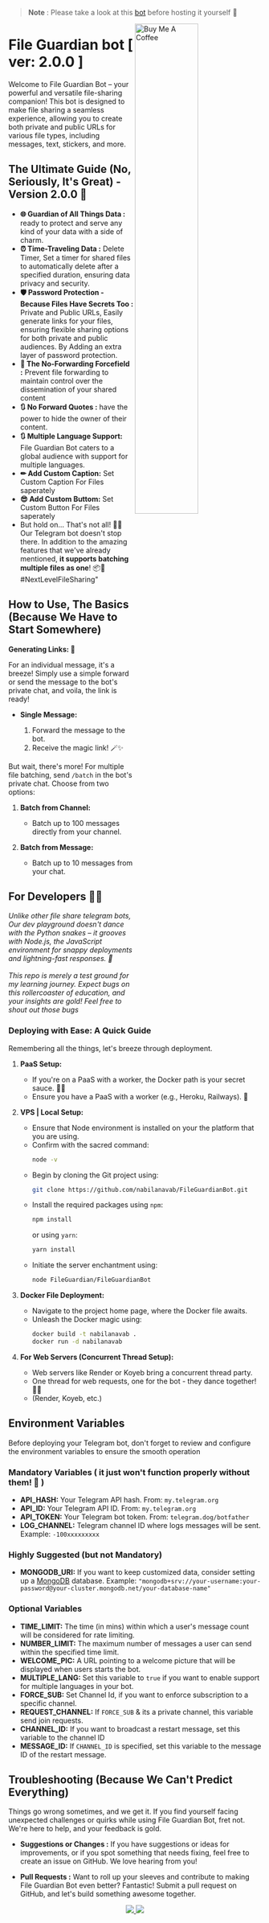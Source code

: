 
> **Note**
> : Please take a look at this <a href="https://telegram.dog/FileGuardianBot">bot</a> before hosting it yourself 🌟


<img src="https://graph.org/file/ce45266da8d8aed7aa3ef.jpg" alt="Buy Me A Coffee" width="50%" align="right">

# File Guardian bot [ ver: 2.0.0 ]

Welcome to File Guardian Bot – your powerful and versatile file-sharing companion! This bot is designed to make file sharing a seamless experience, allowing you to create both private and public URLs for various file types, including messages, text, stickers, and more.

##  The Ultimate Guide (No, Seriously, It's Great) - Version 2.0.0 🚀
- **🌐 Guardian of All Things Data :** ready to protect and serve any kind of your data with a side of charm.
- **⏰ Time-Traveling Data :** Delete Timer, Set a timer for shared files to automatically delete after a specified duration, ensuring data privacy and security.
- **🛡️ Password Protection - Because Files Have Secrets Too :** Private and Public URLs, Easily generate links for your files, ensuring flexible sharing options for both private and public audiences. By Adding an extra layer of  password protection.
- **🚫 The No-Forwarding Forcefield :** Prevent file forwarding to maintain control over the dissemination of your shared content
- **🔃 No Forward Quotes :** have the power to hide the owner of their content.
- **🔃 Multiple Language Support:** File Guardian Bot caters to a global audience with support for multiple languages.
- **✏ Add Custom Caption:** Set Custom Caption For Files saperately
- **😎 Add Custom Buttom:** Set Custom Button For Files saperately
- But hold on... That's not all! 🛑✨ Our Telegram bot doesn't stop there. In addition to the amazing features that we've already mentioned, **it supports batching multiple files as one**! 📦🚀 #NextLevelFileSharing"

## How to Use, The Basics (Because We Have to Start Somewhere)
<p><strong>Generating Links: 🚀</strong></p>

<p>For an individual message, it's a breeze! Simply use a simple forward or send the message to the bot's private chat, and voila, the link is ready!</p>

<ul>
  <li>
    <p><strong>Single Message:</strong></p>
    <ol>
      <li>Forward the message to the bot.</li>
      <li>Receive the magic link! 🪄✨</li>
    </ol>
  </li>
</ul>

<p>But wait, there's more! For multiple file batching, send <code>/batch</code> in the bot's private chat. Choose from two options:</p>

<ol>
  <li>
    <p><strong>Batch from Channel:</strong></p>
    <ul>
      <li>Batch up to 100 messages directly from your channel.</li>
    </ul>
  </li>
  <li>
    <p><strong>Batch from Message:</strong></p>
    <ul>
      <li>Batch up to 10 messages from your chat.</li>
    </ul>
  </li>
</ol>

## For Developers 👩‍💻
<i>Unlike other file share telegram bots, Our dev playground doesn't dance with the Python snakes – it grooves with Node.js, the JavaScript environment for snappy deployments and lightning-fast responses. 🚀</br></br>
This repo is merely a test ground for my learning journey. Expect bugs on this rollercoaster of education, and your insights are gold! Feel free to shout out those bugs</i>

### Deploying with Ease: A Quick Guide

Remembering all the things, let's breeze through deployment.  


1. **PaaS Setup:**
   - If you're on a PaaS with a worker, the Docker path is your secret sauce. 🐳✨
   - Ensure you have a PaaS with a worker (e.g., Heroku, Railways). 🚀

2. **VPS | Local Setup:**
   - Ensure that Node environment is installed on your the platform that you are using.
   - Confirm with the sacred command:
     ```bash
     node -v
     ```
   - Begin by cloning the Git project using:
     ```bash
     git clone https://github.com/nabilanavab/FileGuardianBot.git
     ```
   - Install the required packages using `npm`:
     ```bash
     npm install
     ```
     or using `yarn`:
     ```bash
     yarn install
     ```
   - Initiate the server enchantment using:
     ```bash
     node FileGuardian/FileGuardianBot
     ```
3. **Docker File Deployment:**
   - Navigate to the project home page, where the Docker file awaits.
   - Unleash the Docker magic using: 
     ```bash
     docker build -t nabilanavab .
     docker run -d nabilanavab
     ```
4. **For Web Servers (Concurrent Thread Setup):** 
   - Web servers like Render or Koyeb bring a concurrent thread party.
   - One thread for web requests, one for the bot - they dance together! 💃🤖
   - (Render, Koyeb, etc.)

## Environment Variables

Before deploying your Telegram bot, don't forget to review and configure the environment variables to ensure the smooth operation

### Mandatory Variables ( it just won't function properly without them! 🍪 )
- **API_HASH:** Your Telegram API hash. From: `my.telegram.org`
- **API_ID:** Your Telegram API ID. From: `my.telegram.org`
- **API_TOKEN:** Your Telegram bot token. From: `telegram.dog/botfather`
- **LOG_CHANNEL:** Telegram channel ID where logs messages will be sent. Example: `-100xxxxxxxxx`

### Highly Suggested (but not Mandatory)
- **MONGODB_URI:** If you want to keep customized data, consider setting up a [MongoDB](https://cloud.mongodb.com/) database.
  Example: `"mongodb+srv://your-username:your-password@your-cluster.mongodb.net/your-database-name"`

### Optional Variables
- **TIME_LIMIT:** The time (in mins) within which a user's message count will be considered for rate limiting.
- **NUMBER_LIMIT:** The maximum number of messages a user can send within the specified time limit.
- **WELCOME_PIC:** A URL pointing to a welcome picture that will be displayed when users starts the bot.
- **MULTIPLE_LANG:** Set this variable to `true` if you want to enable support for multiple languages in your bot.
- **FORCE_SUB:** Set Channel Id, if you want to enforce subscription to a specific channel.
- **REQUEST_CHANNEL:** If `FORCE_SUB` & its a private channel, this variable send join requests.
- **CHANNEL_ID:** If you want to broadcast a restart message, set this variable to the channel ID
- **MESSAGE_ID:** If `CHANNEL_ID` is specified, set this variable to the message ID of the restart message.

## Troubleshooting (Because We Can't Predict Everything)
Things go wrong sometimes, and we get it. If you find yourself facing unexpected challenges or quirks while using File Guardian Bot, fret not. We're here to help, and your feedback is gold.
- **Suggestions or Changes :** If you have suggestions or ideas for improvements, or if you spot something that needs fixing, feel free to create an issue on GitHub. We love hearing from you!

- **Pull Requests :** Want to roll up your sleeves and contribute to making File Guardian Bot even better? Fantastic! Submit a pull request on GitHub, and let's build something awesome together.

<div align="center">
  <a href="https://github.com/nabilanavab/FileGuardianBot/stargazers">
    <img src="https://img.shields.io/github/stars/nabilanavab/FileGuardianBot?style=social">
  </a>
  <a href="https://github.com/nabilanavab/FileGuardianBot/fork">
    <img src="https://img.shields.io/github/forks/nabilanavab/FileGuardianBot?label=Fork&style=social">
  </a>  
</div>
